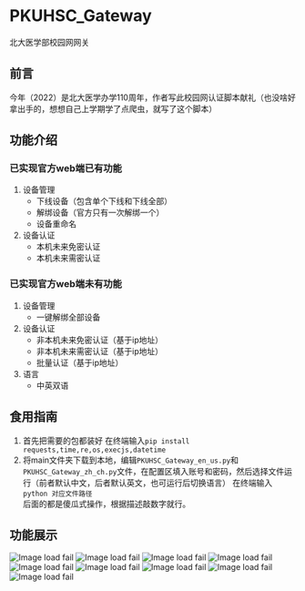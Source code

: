 # PKUHSC_Gateway  
北大医学部校园网网关
## 前言  
今年（2022）是北大医学办学110周年，作者写此校园网认证脚本献礼（也没啥好拿出手的，想想自己上学期学了点爬虫，就写了这个脚本）
## 功能介绍  
### 已实现官方web端已有功能  
1. 设备管理
	- 下线设备（包含单个下线和下线全部）
	- 解绑设备（官方只有一次解绑一个）
	- 设备重命名
2. 设备认证
	- 本机未来免密认证
	- 本机未来需密认证
### 已实现官方web端未有功能  
1. 设备管理
	- 一键解绑全部设备
2. 设备认证
	- 非本机未来免密认证（基于ip地址）
	- 非本机未来需密认证（基于ip地址）
	- 批量认证（基于ip地址）
3. 语言
	- 中英双语

## 食用指南  
1. 首先把需要的包都装好
在终端输入```pip install requests,time,re,os,execjs,datetime```  
2. 将main文件夹下载到本地，编辑```PKUHSC_Gateway_en_us.py```和```PKUHSC_Gateway_zh_ch.py```文件，在配置区填入账号和密码，然后选择文件运行（前者默认中文，后者默认英文，也可运行后切换语言）
在终端输入```python 对应文件路径```  
后面的都是傻瓜式操作，根据描述敲数字就行。
## 功能展示  
![Image load fail](./example_photo/main_menu.png)
![Image load fail](./example_photo/manage.png)
![Image load fail](./example_photo/drop.png)
![Image load fail](./example_photo/unbind.png)
![Image load fail](./example_photo/rename.png)
![Image load fail](./example_photo/auth.png)
![Image load fail](./example_photo/auth_with_mac_binded.png)
![Image load fail](./example_photo/quit.png)
![Image load fail](./example_photo/Eng.png)